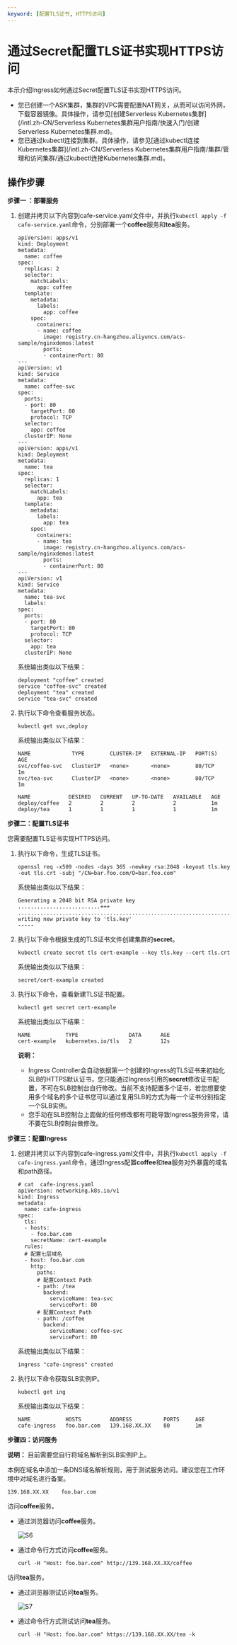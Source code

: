 ```yaml
---
keyword: [配置TLS证书, HTTPS访问]
---
```


# 通过Secret配置TLS证书实现HTTPS访问

本示介绍Ingress如何通过Secret配置TLS证书实现HTTPS访问。

-   您已创建一个ASK集群，集群的VPC需要配置NAT网关，从而可以访问外网，下载容器镜像。具体操作，请参见[创建Serverless Kubernetes集群](/intl.zh-CN/Serverless Kubernetes集群用户指南/快速入门/创建Serverless Kubernetes集群.md)。
-   您已通过kubectl连接到集群。具体操作，请参见[通过kubectl连接Kubernetes集群](/intl.zh-CN/Serverless Kubernetes集群用户指南/集群/管理和访问集群/通过kubectl连接Kubernetes集群.md)。

## 操作步骤

**步骤一 ：部署服务**

1.  创建并拷贝以下内容到cafe-service.yaml文件中，并执行`kubectl apply -f cafe-service.yaml`命令，分别部署一个**coffee**服务和**tea**服务。

    ```
    apiVersion: apps/v1 
    kind: Deployment
    metadata:
      name: coffee
    spec:
      replicas: 2
      selector:
        matchLabels:
          app: coffee
      template:
        metadata:
          labels:
            app: coffee
        spec:
          containers:
          - name: coffee
            image: registry.cn-hangzhou.aliyuncs.com/acs-sample/nginxdemos:latest
            ports:
            - containerPort: 80
    ---
    apiVersion: v1
    kind: Service
    metadata:
      name: coffee-svc
    spec:
      ports:
      - port: 80
        targetPort: 80
        protocol: TCP
      selector:
        app: coffee
      clusterIP: None
    ---
    apiVersion: apps/v1 
    kind: Deployment
    metadata:
      name: tea
    spec:
      replicas: 1
      selector:
        matchLabels:
          app: tea 
      template:
        metadata:
          labels:
            app: tea 
        spec:
          containers:
          - name: tea 
            image: registry.cn-hangzhou.aliyuncs.com/acs-sample/nginxdemos:latest
            ports:
            - containerPort: 80
    ---
    apiVersion: v1
    kind: Service
    metadata:
      name: tea-svc
      labels:
    spec:
      ports:
      - port: 80
        targetPort: 80
        protocol: TCP
      selector:
        app: tea
      clusterIP: None
    ```

    系统输出类似以下结果：

    ```
    deployment "coffee" created
    service "coffee-svc" created
    deployment "tea" created
    service "tea-svc" created
    ```

2.  执行以下命令查看服务状态。

    ```
    kubectl get svc,deploy
    ```

    系统输出类似以下结果：

    ```
    NAME             TYPE        CLUSTER-IP   EXTERNAL-IP   PORT(S)   AGE
    svc/coffee-svc   ClusterIP   <none>       <none>        80/TCP    1m
    svc/tea-svc      ClusterIP   <none>       <none>        80/TCP    1m
    
    NAME            DESIRED   CURRENT   UP-TO-DATE   AVAILABLE   AGE
    deploy/coffee   2         2         2            2           1m
    deploy/tea      1         1         1            1           1m
    ```


**步骤二：配置TLS证书**

您需要配置TLS证书实现HTTPS访问。

1.  执行以下命令，生成TLS证书。

    ```
    openssl req -x509 -nodes -days 365 -newkey rsa:2048 -keyout tls.key -out tls.crt -subj "/CN=bar.foo.com/O=bar.foo.com"
    ```

    系统输出类似以下结果：

    ```
    Generating a 2048 bit RSA private key
    ..........................+++
    ....................................................................+++
    writing new private key to 'tls.key'
    -----
    ```

2.  执行以下命令根据生成的TLS证书文件创建集群的**secret**。

    ```
    kubectl create secret tls cert-example --key tls.key --cert tls.crt
    ```

    系统输出类似以下结果：

    ```
    secret/cert-example created
    ```

3.  执行以下命令，查看新建TLS证书配置。

    ```
    kubectl get secret cert-example
    ```

    系统输出类似以下结果：

    ```
    NAME           TYPE                DATA      AGE
    cert-example   kubernetes.io/tls   2         12s
    ```

    **说明：**

    -   Ingress Controller会自动依据第一个创建的Ingress的TLS证书来初始化SLB的HTTPS默认证书，您只能通过Ingress引用的**secret**修改证书配置，不可在SLB控制台自行修改。当前不支持配置多个证书，若您想要使用多个域名的多个证书您可以通过复用SLB的方式为每一个证书分别指定一个SLB实例。
    -   您手动在SLB控制台上面做的任何修改都有可能导致Ingress服务异常，请不要在SLB控制台做修改。

**步骤三：配置Ingress**

1.  创建并拷贝以下内容到cafe-ingress.yaml文件中，并执行`kubectl apply -f cafe-ingress.yaml`命令，通过Ingress配置**coffee**和**tea**服务对外暴露的域名和path路径。

    ```
    # cat  cafe-ingress.yaml
    apiVersion: networking.k8s.io/v1
    kind: Ingress
    metadata:
      name: cafe-ingress
    spec:
      tls:
      - hosts:
        - foo.bar.com
        secretName: cert-example
      rules:
      # 配置七层域名
      - host: foo.bar.com
        http:
          paths:
          # 配置Context Path
          - path: /tea
            backend:
              serviceName: tea-svc
              servicePort: 80
          # 配置Context Path
          - path: /coffee
            backend:
              serviceName: coffee-svc
              servicePort: 80
    ```

    系统输出类似以下结果：

    ```
    ingress "cafe-ingress" created
    ```

2.  执行以下命令获取SLB实例IP。

    ```
    kubectl get ing
    ```

    系统输出类似以下结果：

    ```
    NAME           HOSTS         ADDRESS          PORTS     AGE
    cafe-ingress   foo.bar.com   139.168.XX.XX    80        1m
    ```


**步骤四：访问服务**

**说明：** 目前需要您自行将域名解析到SLB实例IP上。

本例在域名中添加一条DNS域名解析规则，用于测试服务访问。建议您在工作环境中对域名进行备案。

```
139.168.XX.XX    foo.bar.com
```

访问**coffee**服务。

-   通过浏览器访问**coffee**服务。

    ![S6](https://static-aliyun-doc.oss-accelerate.aliyuncs.com/assets/img/zh-CN/9488574161/p245248.png)

-   通过命令行方式访问**coffee**服务。

    ```
    curl -H "Host: foo.bar.com" http://139.168.XX.XX/coffee
    ```


访问**tea**服务。

-   通过浏览器测试访问**tea**服务。

    ![S7](https://static-aliyun-doc.oss-accelerate.aliyuncs.com/assets/img/zh-CN/9488574161/p245250.png)

-   通过命令行方式测试访问**tea**服务。

    ```
    curl -H "Host: foo.bar.com" https://139.168.XX.XX/tea -k
    ```


